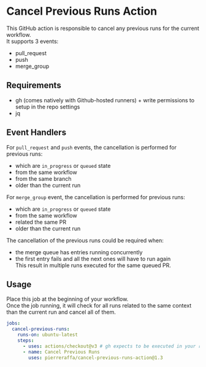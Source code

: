 # Cancel Previous Runs Action 

This GitHub action is responsible to cancel any previous runs for the current workflow.  
It supports 3 events:  
- pull_request  
- push  
- merge_group  

## Requirements
- gh (comes natively with Github-hosted runners) + write permissions to setup in the repo settings
- jq

## Event Handlers

For `pull_request` and `push` events, the cancellation is performed for previous runs:  
- which are `in_progress` or `queued` state
- from the same workflow
- from the same branch
- older than the current run

For `merge_group` event, the cancellation is performed for previous runs:  
- which are `in_progress` or `queued` state
- from the same workflow
- related the same PR 
- older than the current run

The cancellation of the previous runs could be required when:
- the merge queue has entries running concurrently  
- the first entry fails and all the next ones will have to run again  
This result in multiple runs executed for the same queued PR.  

## Usage
Place this job at the beginning of your workflow.  
Once the job running, it will check for all runs related to the same context than the current run and cancel all of them.  

```yaml
jobs:
  cancel-previous-runs:
    runs-on: ubuntu-latest
    steps:
      - uses: actions/checkout@v3 # gh expects to be executed in your repo, then you first need to check it out
      - name: Cancel Previous Runs
        uses: pierreraffa/cancel-previous-runs-action@1.3
```